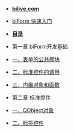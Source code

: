 - [**bilive.com**](https://www.bilive.com)
- [biForm 快速入门](http://docs.bilive.com/#/guides/biform_quickstart)

- [**目录**](/)

- 第一章 biForm开发基础

 - [一、表单的公共模块](1-1-public)

 - [二、标准控件的调用](1-2-call)

 - [三、内置对象和函数](1-3-objects)

- 第二章 标准控件

 - [一、QObject对象](2-1-qobject)

 - [二、标签控件](2-2-label)
